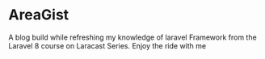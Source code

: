 # AreaGist
A blog build while refreshing my knowledge of laravel Framework from the Laravel 8 course on Laracast Series. Enjoy the ride with me
